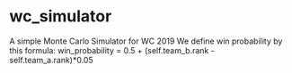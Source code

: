 # wc_simulator
A simple Monte Carlo Simulator for WC 2019
We define win probability by this formula:
win_probability = 0.5 + (self.team_b.rank - self.team_a.rank)*0.05
